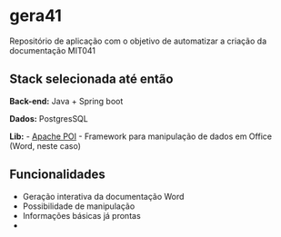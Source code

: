 
# gera41

Repositório de aplicação com o objetivo de automatizar a criação da documentação MIT041



## Stack selecionada até então

**Back-end:** Java + Spring boot

**Dados:** PostgresSQL

**Lib:** - [Apache POI](https://poi.apache.org/apidocs/5.0/) - Framework para manipulação de dados em Office (Word, neste caso)

## Funcionalidades

- Geração interativa da documentação Word
- Possibilidade de manipulação
- Informações básicas já prontas
- 

